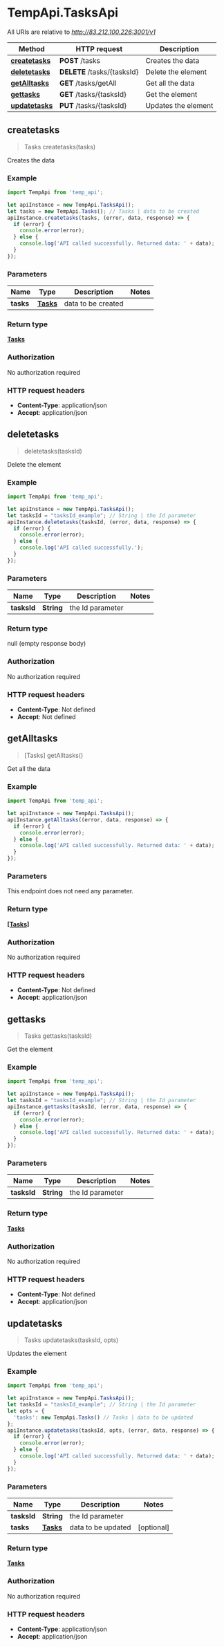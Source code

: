 # TempApi.TasksApi

All URIs are relative to *http://83.212.100.226:3001/v1*

Method | HTTP request | Description
------------- | ------------- | -------------
[**createtasks**](TasksApi.md#createtasks) | **POST** /tasks | Creates the data
[**deletetasks**](TasksApi.md#deletetasks) | **DELETE** /tasks/{tasksId} | Delete the element
[**getAlltasks**](TasksApi.md#getAlltasks) | **GET** /tasks/getAll | Get all the data
[**gettasks**](TasksApi.md#gettasks) | **GET** /tasks/{tasksId} | Get the element
[**updatetasks**](TasksApi.md#updatetasks) | **PUT** /tasks/{tasksId} | Updates the element



## createtasks

> Tasks createtasks(tasks)

Creates the data

### Example

```javascript
import TempApi from 'temp_api';

let apiInstance = new TempApi.TasksApi();
let tasks = new TempApi.Tasks(); // Tasks | data to be created
apiInstance.createtasks(tasks, (error, data, response) => {
  if (error) {
    console.error(error);
  } else {
    console.log('API called successfully. Returned data: ' + data);
  }
});
```

### Parameters


Name | Type | Description  | Notes
------------- | ------------- | ------------- | -------------
 **tasks** | [**Tasks**](Tasks.md)| data to be created | 

### Return type

[**Tasks**](Tasks.md)

### Authorization

No authorization required

### HTTP request headers

- **Content-Type**: application/json
- **Accept**: application/json


## deletetasks

> deletetasks(tasksId)

Delete the element

### Example

```javascript
import TempApi from 'temp_api';

let apiInstance = new TempApi.TasksApi();
let tasksId = "tasksId_example"; // String | the Id parameter
apiInstance.deletetasks(tasksId, (error, data, response) => {
  if (error) {
    console.error(error);
  } else {
    console.log('API called successfully.');
  }
});
```

### Parameters


Name | Type | Description  | Notes
------------- | ------------- | ------------- | -------------
 **tasksId** | **String**| the Id parameter | 

### Return type

null (empty response body)

### Authorization

No authorization required

### HTTP request headers

- **Content-Type**: Not defined
- **Accept**: Not defined


## getAlltasks

> [Tasks] getAlltasks()

Get all the data

### Example

```javascript
import TempApi from 'temp_api';

let apiInstance = new TempApi.TasksApi();
apiInstance.getAlltasks((error, data, response) => {
  if (error) {
    console.error(error);
  } else {
    console.log('API called successfully. Returned data: ' + data);
  }
});
```

### Parameters

This endpoint does not need any parameter.

### Return type

[**[Tasks]**](Tasks.md)

### Authorization

No authorization required

### HTTP request headers

- **Content-Type**: Not defined
- **Accept**: application/json


## gettasks

> Tasks gettasks(tasksId)

Get the element

### Example

```javascript
import TempApi from 'temp_api';

let apiInstance = new TempApi.TasksApi();
let tasksId = "tasksId_example"; // String | the Id parameter
apiInstance.gettasks(tasksId, (error, data, response) => {
  if (error) {
    console.error(error);
  } else {
    console.log('API called successfully. Returned data: ' + data);
  }
});
```

### Parameters


Name | Type | Description  | Notes
------------- | ------------- | ------------- | -------------
 **tasksId** | **String**| the Id parameter | 

### Return type

[**Tasks**](Tasks.md)

### Authorization

No authorization required

### HTTP request headers

- **Content-Type**: Not defined
- **Accept**: application/json


## updatetasks

> Tasks updatetasks(tasksId, opts)

Updates the element

### Example

```javascript
import TempApi from 'temp_api';

let apiInstance = new TempApi.TasksApi();
let tasksId = "tasksId_example"; // String | the Id parameter
let opts = {
  'tasks': new TempApi.Tasks() // Tasks | data to be updated
};
apiInstance.updatetasks(tasksId, opts, (error, data, response) => {
  if (error) {
    console.error(error);
  } else {
    console.log('API called successfully. Returned data: ' + data);
  }
});
```

### Parameters


Name | Type | Description  | Notes
------------- | ------------- | ------------- | -------------
 **tasksId** | **String**| the Id parameter | 
 **tasks** | [**Tasks**](Tasks.md)| data to be updated | [optional] 

### Return type

[**Tasks**](Tasks.md)

### Authorization

No authorization required

### HTTP request headers

- **Content-Type**: application/json
- **Accept**: application/json

